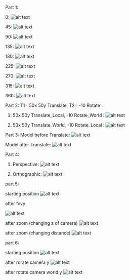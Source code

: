 
Part 1:

0: ![alt text](https://github.com/HaifaGraphicsCourses/computergraphics2021-eitan-and-hadar/blob/master/%E2%80%99Assignment1Report/bunny_0.png) 

45: ![alt text](https://github.com/HaifaGraphicsCourses/computergraphics2021-eitan-and-hadar/blob/master/%E2%80%99Assignment1Report/bunny_45.png)

90: ![alt text](https://github.com/HaifaGraphicsCourses/computergraphics2021-eitan-and-hadar/blob/master/%E2%80%99Assignment1Report/bunny_90.png)

135: ![alt text](https://github.com/HaifaGraphicsCourses/computergraphics2021-eitan-and-hadar/blob/master/%E2%80%99Assignment1Report/bunny_135.png)

180: ![alt text](https://github.com/HaifaGraphicsCourses/computergraphics2021-eitan-and-hadar/blob/master/%E2%80%99Assignment1Report/bunny_180.png)

225: ![alt text](https://github.com/HaifaGraphicsCourses/computergraphics2021-eitan-and-hadar/blob/master/%E2%80%99Assignment1Report/bunny_225.png)

270: ![alt text](https://github.com/HaifaGraphicsCourses/computergraphics2021-eitan-and-hadar/blob/master/%E2%80%99Assignment1Report/bunny_270.png)

315: ![alt text](https://github.com/HaifaGraphicsCourses/computergraphics2021-eitan-and-hadar/blob/master/%E2%80%99Assignment1Report/bunny_315.png)

360: ![alt text](https://github.com/HaifaGraphicsCourses/computergraphics2021-eitan-and-hadar/blob/master/%E2%80%99Assignment1Report/bunny_360.png)

Part 2: 
T1= 50x 50y Translate, T2= -10 Rotate .

1. 50x 50y Translate_Local, -10 Rotate_World :
![alt text](https://github.com/HaifaGraphicsCourses/computergraphics2021-eitan-and-hadar/blob/master/%E2%80%99Assignment1Report/bunny_t1_t2.png)

2. 50x 50y Translate_World, -10 Rotate_Local :
![alt text](https://github.com/HaifaGraphicsCourses/computergraphics2021-eitan-and-hadar/blob/master/%E2%80%99Assignment1Report/bunny_t2_t1.png)

Part 3:
Model before Translate:
![alt text](https://github.com/HaifaGraphicsCourses/computergraphics2021-eitan-and-hadar/blob/master/%E2%80%99Assignment1Report/bunny_box1.png)

Model after Translate:
![alt text](https://github.com/HaifaGraphicsCourses/computergraphics2021-eitan-and-hadar/blob/master/%E2%80%99Assignment1Report/bunny_box2.png)

Part 4:
1. Perspective:
![alt text](https://github.com/HaifaGraphicsCourses/computergraphics2021-eitan-and-hadar/blob/master/%E2%80%99Assignment1Report/bunny_pres.png)

2. Orthographic:
![alt text](https://github.com/HaifaGraphicsCourses/computergraphics2021-eitan-and-hadar/blob/master/%E2%80%99Assignment1Report/bunny_orth.png)

part 5:
 
 
 starting position
![alt text](https://github.com/HaifaGraphicsCourses/computergraphics2021-eitan-and-hadar/blob/master/%E2%80%99Assignment1Report/part5_start.png)

after fovy

![alt text](https://github.com/HaifaGraphicsCourses/computergraphics2021-eitan-and-hadar/blob/master/%E2%80%99Assignment1Report/part5_change_fovy.png)

after zoom (changing z of camera)
![alt text](https://github.com/HaifaGraphicsCourses/computergraphics2021-eitan-and-hadar/blob/master/%E2%80%99Assignment1Report/part5_change_z.png)

after zoom (changing distance)
![alt text](https://github.com/HaifaGraphicsCourses/computergraphics2021-eitan-and-hadar/blob/master/%E2%80%99Assignment1Report/part5_change_distance.png)


part 6:

starting position
![alt text](https://github.com/HaifaGraphicsCourses/computergraphics2021-eitan-and-hadar/blob/master/%E2%80%99Assignment1Report/part6_start.png)

after rorate camera y
![alt text](https://github.com/HaifaGraphicsCourses/computergraphics2021-eitan-and-hadar/blob/master/%E2%80%99Assignment1Report/part6_camera_y.png)

after rotate camera world y
![alt text](https://github.com/HaifaGraphicsCourses/computergraphics2021-eitan-and-hadar/blob/master/%E2%80%99Assignment1Report/part6_world_y.png)





